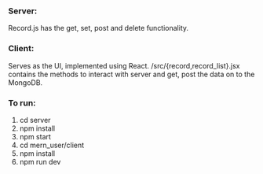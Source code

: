 ### Server: 
Record.js has the get, set, post and delete functionality. 

### Client:
Serves as the UI, implemented using React. 
/src/{record,record_list}.jsx contains the methods to interact with server and get, post the data on to the MongoDB. 

### To run:
1) cd server
2) npm install
3) npm start
4) cd mern_user/client
5) npm install
6) npm run dev

